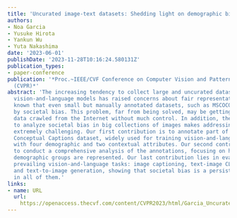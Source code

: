 ```yaml
---
title: 'Uncurated image-text datasets: Shedding light on demographic bias'
authors:
- Noa Garcia
- Yusuke Hirota
- Yankun Wu
- Yuta Nakashima
date: '2023-06-01'
publishDate: '2023-11-28T10:16:24.580131Z'
publication_types:
- paper-conference
publication: '*Proc.~IEEE/CVF Conference on Computer Vision and Pattern Recognition
  (CVPR)*'
abstract: 'The increasing tendency to collect large and uncurated datasets to train
  vision-and-language models has raised concerns about fair representations. It is
  known that even small but manually annotated datasets, such as MSCOCO, are affected
  by societal bias. This problem, far from being solved, may be getting worse with
  data crawled from the Internet without much control. In addition, the lack of tools
  to analyze societal bias in big collections of images makes addressing the problem
  extremely challenging. Our first contribution is to annotate part of the Google
  Conceptual Captions dataset, widely used for training vision-and-language models,
  with four demographic and two contextual attributes. Our second contribution is
  to conduct a comprehensive analysis of the annotations, focusing on how different
  demographic groups are represented. Our last contribution lies in evaluating three
  prevailing vision-and-language tasks: image captioning, text-image CLIP embeddings,
  and text-to-image generation, showing that societal bias is a persistent problem
  in all of them.'
links:
- name: URL
  url: 
    https://openaccess.thecvf.com/content/CVPR2023/html/Garcia_Uncurated_Image-Text_Datasets_Shedding_Light_on_Demographic_Bias_CVPR_2023_paper.html
---
```

